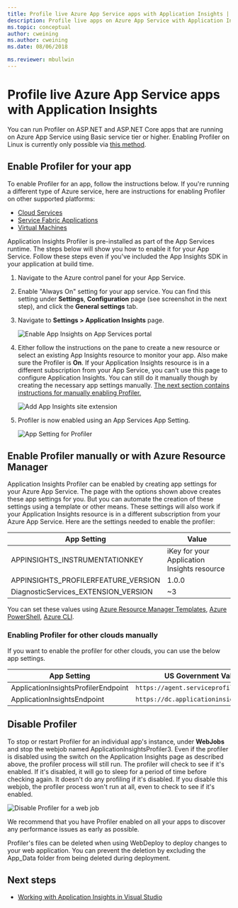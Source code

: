 ```yaml
---
title: Profile live Azure App Service apps with Application Insights | Microsoft Docs
description: Profile live apps on Azure App Service with Application Insights Profiler.
ms.topic: conceptual
author: cweining
ms.author: cweining
ms.date: 08/06/2018

ms.reviewer: mbullwin
---
```


# Profile live Azure App Service apps with Application Insights

You can run Profiler on ASP.NET and ASP.NET Core apps that are running on Azure App Service using Basic service tier or higher. Enabling Profiler on Linux is currently only possible via [this method](profiler-aspnetcore-linux.md).

## <a id="installation"></a> Enable Profiler for your app
To enable Profiler for an app, follow the instructions below. If you're running a different type of Azure service, here are instructions for enabling Profiler on other supported platforms:
* [Cloud Services](../../azure-monitor/app/profiler-cloudservice.md?toc=/azure/azure-monitor/toc.json)
* [Service Fabric Applications](../../azure-monitor/app/profiler-servicefabric.md?toc=/azure/azure-monitor/toc.json)
* [Virtual Machines](../../azure-monitor/app/profiler-vm.md?toc=/azure/azure-monitor/toc.json)

Application Insights Profiler is pre-installed as part of the App Services runtime. The steps below will show you how to enable it for your App Service. Follow these steps even if you've included the App Insights SDK in your application at build time.

1. Navigate to the Azure control panel for your App Service.
1. Enable "Always On" setting for your app service. You can find this setting under **Settings**, **Configuration** page (see screenshot in the next step), and click the **General settings** tab.
1. Navigate to **Settings > Application Insights** page.

   ![Enable App Insights on App Services portal](./media/profiler/AppInsights-AppServices.png)

1. Either follow the instructions on the pane to create a new resource or select an existing App Insights resource to monitor your app. Also make sure the Profiler is **On**. If your Application Insights resource is in a different subscription from your App Service, you can't use this page to configure Application Insights. You can still do it manually though by creating the necessary app settings manually. [The next section contains instructions for manually enabling Profiler.](#enable-profiler-manually-or-with-azure-resource-manager) 

   ![Add App Insights site extension][Enablement UI]

1. Profiler is now enabled using an App Services App Setting.

    ![App Setting for Profiler][profiler-app-setting]

## Enable Profiler manually or with Azure Resource Manager
Application Insights Profiler can be enabled by creating app settings for your Azure App Service. The page with the options shown above creates these app settings for you. But you can automate the creation of these settings using a template or other means. These settings will also work if your Application Insights resource is in a different subscription from your Azure App Service.
Here are the settings needed to enable the profiler:

|App Setting    | Value    |
|---------------|----------|
|APPINSIGHTS_INSTRUMENTATIONKEY         | iKey for your Application Insights resource    |
|APPINSIGHTS_PROFILERFEATURE_VERSION | 1.0.0 |
|DiagnosticServices_EXTENSION_VERSION | ~3 |


You can set these values using [Azure Resource Manager Templates](../../azure-monitor/app/azure-web-apps.md#app-service-application-settings-with-azure-resource-manager), [Azure PowerShell](/powershell/module/az.websites/set-azwebapp),  [Azure CLI](/cli/azure/webapp/config/appsettings?view=azure-cli-latest).

### Enabling Profiler for other clouds manually

If you want to enable the profiler for other clouds, you can use the below app settings.

|App Setting    | US Government Values| China Cloud |   
|---------------|---------------------|-------------|
|ApplicationInsightsProfilerEndpoint         | `https://agent.serviceprofiler.azure.us`    | `https://profiler.applicationinsights.azure.cn` |
|ApplicationInsightsEndpoint | `https://dc.applicationinsights.us` | `https://dc.applicationinsights.azure.cn` |

## Disable Profiler

To stop or restart Profiler for an individual app's instance, under **WebJobs** and stop the webjob named ApplicationInsightsProfiler3. Even if the profiler is disabled using the switch on the Application Insights page as described above, the profiler process will still run. The profiler will check to see if it's enabled. If it's disabled, it will go to sleep for a period of time before checking again. It doesn't do any profiling if it's disabled. If you disable this webjob, the profiler process won't run at all, even to check to see if it's enabled.

  ![Disable Profiler for a web job][disable-profiler-webjob]

We recommend that you have Profiler enabled on all your apps to discover any performance issues as early as possible.

Profiler's files can be deleted when using WebDeploy to deploy changes to your web application. You can prevent the deletion by excluding the App_Data folder from being deleted during deployment. 


## Next steps

* [Working with Application Insights in Visual Studio](./visual-studio.md)

[Enablement UI]: ./media/profiler/Enablement_UI.png
[profiler-app-setting]:./media/profiler/profiler-app-setting.png
[disable-profiler-webjob]: ./media/profiler/disable-profiler-webjob.png
